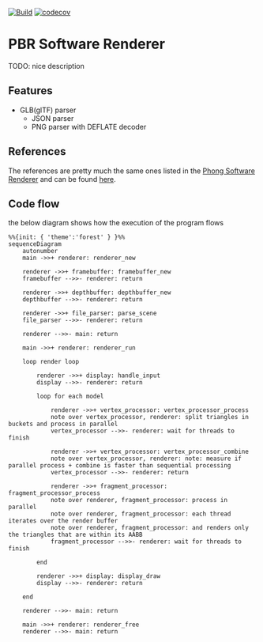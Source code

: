 [![Build](https://github.com/marsp0/pbr-software-renderer/actions/workflows/pipeline.yml/badge.svg)](https://github.com/marsp0/pbr-software-renderer/actions/workflows/pipeline.yml) [![codecov](https://codecov.io/github/marsp0/pbr-software-renderer/branch/master/graph/badge.svg?token=7GF3KIIJDR)](https://app.codecov.io/github/marsp0/pbr-software-renderer)

# PBR Software Renderer

TODO: nice description

## Features

- GLB(glTF) parser
    - JSON parser
    - PNG parser with DEFLATE decoder

## References

The references are pretty much the same ones listed in the [Phong Software Renderer](https://github.com/marsp0/phong-software-renderer) and can be found [here](https://github.com/marsp0/software-renderer/wiki/References).

## Code flow

the below diagram shows how the execution of the program flows

``` mermaid
%%{init: { 'theme':'forest' } }%%
sequenceDiagram
    autonumber
    main ->>+ renderer: renderer_new
    
    renderer ->>+ framebuffer: framebuffer_new
    framebuffer -->>- renderer: return

    renderer ->>+ depthbuffer: depthbuffer_new
    depthbuffer -->>- renderer: return

    renderer ->>+ file_parser: parse_scene 
    file_parser -->>- renderer: return

    renderer -->>- main: return

    main ->>+ renderer: renderer_run

    loop render loop

        renderer ->>+ display: handle_input
        display -->>- renderer: return

        loop for each model

            renderer ->>+ vertex_processor: vertex_processor_process
            note over vertex_processor, renderer: split triangles in buckets and process in parallel
            vertex_processor -->>- renderer: wait for threads to finish

            renderer ->>+ vertex_processor: vertex_processor_combine
            note over vertex_processor, renderer: note: measure if parallel process + combine is faster than sequential processing
            vertex_processor -->>- renderer: return

            renderer ->>+ fragment_processor: fragment_processor_process
            note over renderer, fragment_processor: process in parallel
            note over renderer, fragment_processor: each thread iterates over the render buffer
            note over renderer, fragment_processor: and renders only the triangles that are within its AABB
            fragment_processor -->>- renderer: wait for threads to finish

        end

        renderer ->>+ display: display_draw
        display -->>- renderer: return

    end

    renderer -->>- main: return

    main ->>+ renderer: renderer_free
    renderer -->>- main: return

```
